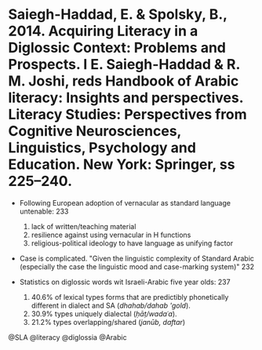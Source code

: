 # Saiegh-Haddad, E. & Spolsky, B., 2014. Acquiring Literacy in a Diglossic Context: Problems and Prospects. I E. Saiegh-Haddad & R. M. Joshi, reds Handbook of Arabic literacy: Insights and perspectives. Literacy Studies: Perspectives from Cognitive Neurosciences, Linguistics, Psychology and Education. New York: Springer, ss 225–240.

- Following European adoption of vernacular as standard language untenable: 233
  1. lack of written/teaching material
  2. resilience against using vernacular in H functions
  3. religious-political ideology to have language as unifying factor

- Case is complicated. "Given the linguistic complexity of Standard Arabic (especially the case the linguistic mood and case-marking system)" 232

- Statistics on diglossic words wit Israeli-Arabic five year olds: 237
  1. 40.6% of lexical types forms that are predictibly phonetically different in dialect and SA (*dhahab/dahab 'gold*).
  2. 30.9% types uniquely dialectal (*ḥāṭ/wadaʿa*).
  3. 21.2% types overlapping/shared (*janūb, daftar*)

@SLA
@literacy
@diglossia
@Arabic
